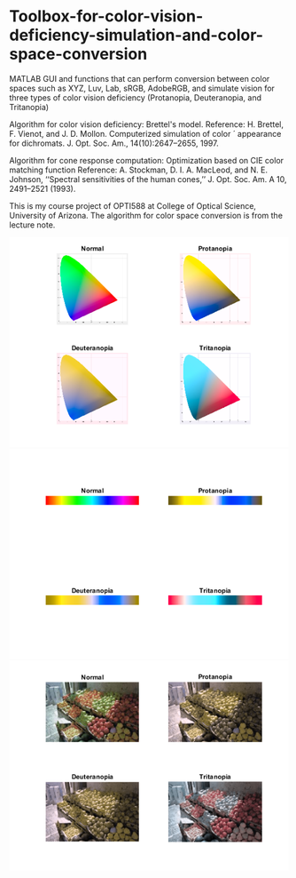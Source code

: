 # Toolbox-for-color-vision-deficiency-simulation-and-color-space-conversion
MATLAB GUI and functions that can perform conversion between color spaces such as XYZ, Luv, Lab, sRGB, AdobeRGB, and simulate vision for three types of color vision deficiency (Protanopia, Deuteranopia, and Tritanopia)

Algorithm for color vision deficiency: Brettel's model.
Reference: H. Brettel, F. Vienot, and J. D. Mollon. Computerized simulation of color ´ appearance for dichromats. J. Opt. Soc. Am., 14(10):2647–2655, 1997.

Algorithm for cone response computation: Optimization based on CIE color matching function
Reference: A. Stockman, D. I. A. MacLeod, and N. E. Johnson, ‘‘Spectral sensitivities of the human cones,’’ J. Opt. Soc. Am. A 10, 2491–2521 (1993).

This is my course project of OPTI588 at College of Optical Science, University of Arizona. The algorithm for color space conversion is from the lecture note.

![CIE xy gamut](conversion1.png)
![Hue](conversion2.png)
![Test image](conversion3.png)
